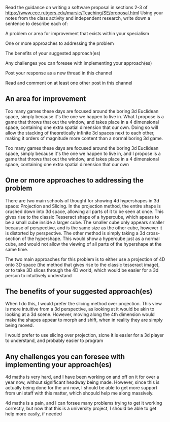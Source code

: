 Read the guidance on writing a software proposal in sections 2-3 of https://www.ece.rutgers.edu/marsic/Teaching/SE/proposal.html
Using your notes from the class activity and independent research, write down a sentence to describe each of:
	

		
A problem or area for improvement that exists within your specialism

One or more approaches to addressing the problem

The benefits of your suggested approach(es)

Any challenges you can foresee with implementing your approach(es)

	
	
Post your response as a new thread in this channel

Read and comment on at least one other post in this channel


## An area for improvement
Too many games these days are focused around the boring 3d Euclidean space, simply because it's the one we happen to live in. What I propose is a game that throws that out the window, and takes place in a 4 dimensional space, containing one extra spatial dimension that our own. Doing so will allow the stacking of theoretically infinite 3d spaces next to each other, making it orders of magnitude more content than a normal boring 3d game. 

Too many games these days are focused around the boring 3d Euclidean space, simply because it's the one we happen to live in, and I propose is a game that throws that out the window, and takes place in a 4 dimensional space, containing one extra spatial dimension that our own


## One or more approaches to addressing the problem
There are two main schools of thought for showing 4d hypershapes in 3d space: Projection and Slicing. In the projection method, the entire shape is crushed down into 3d space, allowing all parts of it to be seen at once. This gives rise to the classic Tesseract shape of a hypercube, which apears to be a small cube inside a larger cube. The smaller cube only appears smaller because of perspective, and is the same size as the other cube, however it is distorted by perspective. The other method is simply taking a 3d cross-section of the hypershape. This would show a hypercube just as a normal cube, and would not allow the viewing of all parts of the hypershape at the same time.

The two main approaches for this problem is to either use a projection of 4D onto 3D space (the method that gives rise to the classic tesseract image), or to take 3D slices through the 4D world, which would be easier for a 3d person to intuitively understand

## The benefits of your suggested approach(es)
When I do this, I would prefer the slicing method over projection. This view is more intuitive from a 3d perspective, as looking at it would be akin to looking at a 3d scene. However, moving along the 4th dimension would make the shapes appear to morph and shift, when in reality they are simply being moved.

I would prefer to use slicing over projection, sicne it is easier for a 3d player to understand, and probably easier to program

## Any challenges you can foresee with implementing your approach(es)
4d maths is very hard, and I have been working on and off on it for over a year now, without significant headway being made. However, since this is actually being done for the uni now, I should be able to get more support from uni staff with this matter, which shopuld help me along massively.

4d maths is a pain, and I can forsee many problems trying to get it working correctly, but now that this is a university project, I should be able to get help more easily, if needed 
